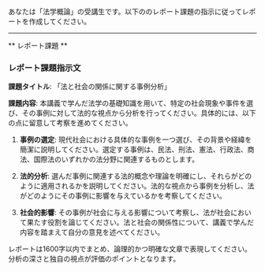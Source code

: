 あなたは「法学概論」の受講生です。以下ののレポート課題の指示に従ってレポートを作成してください。

---------------------------------------
** レポート課題 **

### レポート課題指示文

**課題タイトル**: 「法と社会の関係に関する事例分析」

**課題内容**: 本講義で学んだ法学の基礎知識を用いて、特定の社会現象や事件を選び、その事例に対して法的な視点から分析を行ってください。具体的には、以下の点に留意して考察を進めてください。

1. **事例の選定**: 現代社会における具体的な事例を一つ選び、その背景や経緯を簡潔に説明してください。選定する事例は、民法、刑法、憲法、行政法、商法、国際法のいずれかの法分野に関連するものとします。

2. **法的分析**: 選んだ事例に関連する法的概念や理論を明確にし、それらがどのように適用されるかを説明してください。法的な視点から事例を分析し、法がどのようにその事例に影響を与えているかを考察してください。

3. **社会的影響**: その事例が社会に与える影響について考察し、法が社会において果たす役割を論じてください。法と社会の関係性について、講義で学んだ内容を踏まえて自分の意見を述べてください。

レポートは1600字以内でまとめ、論理的かつ明確な文章で表現してください。分析の深さと独自の視点が評価のポイントとなります。